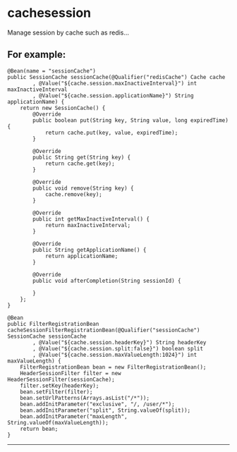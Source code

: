 # cachesession
Manage session by cache such as redis...

For example:
------------------------------------------------------------------------------------------------------------------
	@Bean(name = "sessionCache")
	public SessionCache sessionCache(@Qualifier("redisCache") Cache cache
			, @Value("${cache.session.maxInactiveInterval}") int maxInactiveInterval
			, @Value("${cache.session.applicationName}") String applicationName) {
		return new SessionCache() {
			@Override
			public boolean put(String key, String value, long expiredTime) {
				return cache.put(key, value, expiredTime);
			}

			@Override
			public String get(String key) {
				return cache.get(key);
			}

			@Override
			public void remove(String key) {
				cache.remove(key);
			}

			@Override
			public int getMaxInactiveInterval() {
				return maxInactiveInterval;
			}

			@Override
			public String getApplicationName() {
				return applicationName;
			}

			@Override
			public void afterCompletion(String sessionId) {
				
			}
		};
	}

	@Bean
	public FilterRegistrationBean cacheSessionFilterRegistrationBean(@Qualifier("sessionCache") SessionCache sessionCache
			, @Value("${cache.session.headerKey}") String headerKey
			, @Value("${cache.session.split:false}") boolean split
			, @Value("${cache.session.maxValueLength:1024}") int maxValueLength) {
		FilterRegistrationBean bean = new FilterRegistrationBean();
		HeaderSessionFilter filter = new HeaderSessionFilter(sessionCache);
		filter.setKey(headerKey);
		bean.setFilter(filter);
		bean.setUrlPatterns(Arrays.asList("/*"));
		bean.addInitParameter("exclusive", "/, /user/*");
		bean.addInitParameter("split", String.valueOf(split));
		bean.addInitParameter("maxLength", String.valueOf(maxValueLength));
		return bean;
	}
------------------------------------------------------------------------------------------------------------------

